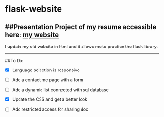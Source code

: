 # flask-website

##Presentation
Project of my resume accessible here:
[my website](https://jonathan-anguise.herokuapp.com/)
---
I update my old website in html and it allows me to practice the flask library.

---

##To Do:
- [x]  Language selection is responsive
- [ ]  Add a contact me page with a form
- [ ]  Add a dynamic list connected with sql database
- [x]  Update the CSS and get a better look
- [ ]  Add restricted access for sharing doc
    
